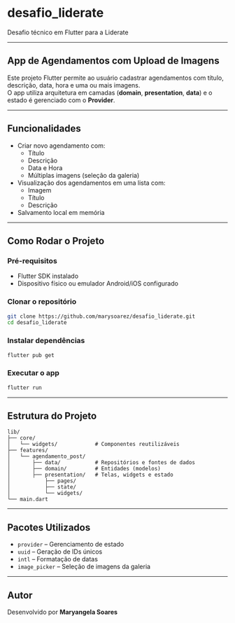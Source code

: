 # desafio_liderate

Desafio técnico em Flutter para a Liderate

---

##  App de Agendamentos com Upload de Imagens

Este projeto Flutter permite ao usuário cadastrar agendamentos com título, descrição, data, hora e uma ou mais imagens.  
O app utiliza arquitetura em camadas (**domain**, **presentation**, **data**) e o estado é gerenciado com o **Provider**.

---

##  Funcionalidades

- Criar novo agendamento com:
  - Título
  - Descrição
  - Data e Hora
  - Múltiplas imagens (seleção da galeria)
- Visualização dos agendamentos em uma lista com:
  - Imagem
  - Título
  - Descrição
- Salvamento local em memória

---

##  Como Rodar o Projeto

###  Pré-requisitos

- Flutter SDK instalado
- Dispositivo físico ou emulador Android/iOS configurado

###  Clonar o repositório

```bash
git clone https://github.com/marysoarez/desafio_liderate.git
cd desafio_liderate
```

###  Instalar dependências

```bash
flutter pub get
```

###  Executar o app

```bash
flutter run
```

---

##  Estrutura do Projeto

```
lib/
├── core/
│   └── widgets/            # Componentes reutilizáveis
├── features/
│   └── agendamento_post/
│       ├── data/           # Repositórios e fontes de dados
│       ├── domain/         # Entidades (modelos)
│       ├── presentation/   # Telas, widgets e estado
│           ├── pages/
│           ├── state/
│           └── widgets/
└── main.dart
```

---

##  Pacotes Utilizados

- `provider` – Gerenciamento de estado
- `uuid` – Geração de IDs únicos
- `intl` – Formatação de datas
- `image_picker` – Seleção de imagens da galeria

---

##  Autor

Desenvolvido por **Maryangela Soares**
